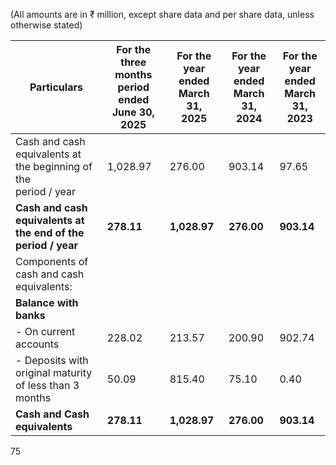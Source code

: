 (All amounts are in ₹ million, except share data and per share data, unless otherwise stated)

<table><thead><tr><th>Particulars</th><th>For the three months<br>period ended June 30,<br>2025</th><th>For the year<br>ended March 31,<br>2025</th><th>For the year<br>ended March 31,<br>2024</th><th>For the year<br>ended March 31,<br>2023</th></tr></thead><tbody><tr><td>Cash and cash equivalents at the beginning of the<br>period / year</td><td>1,028.97</td><td>276.00</td><td>903.14</td><td>97.65</td></tr><tr><td><strong>Cash and cash equivalents at the end of the<br>period / year</strong></td><td><strong>278.11</strong></td><td><strong>1,028.97</strong></td><td><strong>276.00</strong></td><td><strong>903.14</strong></td></tr><tr><td>Components of cash and cash equivalents:</td><td></td><td></td><td></td><td></td></tr><tr><td><strong>Balance with banks</strong></td><td></td><td></td><td></td><td></td></tr><tr><td>- On current accounts</td><td>228.02</td><td>213.57</td><td>200.90</td><td>902.74</td></tr><tr><td>- Deposits with original maturity of less than 3<br>months</td><td>50.09</td><td>815.40</td><td>75.10</td><td>0.40</td></tr><tr><td><strong>Cash and Cash equivalents</strong></td><td><strong>278.11</strong></td><td><strong>1,028.97</strong></td><td><strong>276.00</strong></td><td><strong>903.14</strong></td></tr></tbody></table>

75